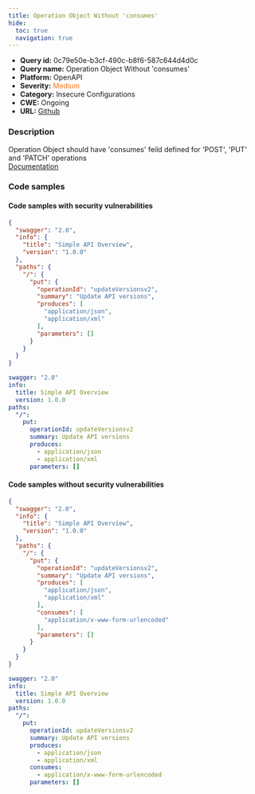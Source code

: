 ```yaml
---
title: Operation Object Without 'consumes'
hide:
  toc: true
  navigation: true
---
```


<style>
  .highlight .hll {
    background-color: #ff171742;
  }
  .md-content {
    max-width: 1100px;
    margin: 0 auto;
  }
</style>

-   **Query id:** 0c79e50e-b3cf-490c-b8f6-587c644d4d0c
-   **Query name:** Operation Object Without 'consumes'
-   **Platform:** OpenAPI
-   **Severity:** <span style="color:#ff7213">Medium</span>
-   **Category:** Insecure Configurations
-   **CWE:** Ongoing
-   **URL:** [Github](https://github.com/Checkmarx/kics/tree/master/assets/queries/openAPI/2.0/operation_object_without_consumes)

### Description
Operation Object should have 'consumes' feild defined for 'POST', 'PUT' and 'PATCH' operations<br>
[Documentation](https://swagger.io/specification/v2/#operation-object)

### Code samples
#### Code samples with security vulnerabilities
```json title="Positive test num. 1 - json file" hl_lines="9"
{
  "swagger": "2.0",
  "info": {
    "title": "Simple API Overview",
    "version": "1.0.0"
  },
  "paths": {
    "/": {
      "put": {
        "operationId": "updateVersionsv2",
        "summary": "Update API versions",
        "produces": [
          "application/json",
          "application/xml"
        ],
        "parameters": []
      }
    }
  }
}

```
```yaml title="Positive test num. 2 - yaml file" hl_lines="7"
swagger: "2.0"
info:
  title: Simple API Overview
  version: 1.0.0
paths:
  "/":
    put:
      operationId: updateVersionsv2
      summary: Update API versions
      produces:
        - application/json
        - application/xml
      parameters: []

```


#### Code samples without security vulnerabilities
```json title="Negative test num. 1 - json file"
{
  "swagger": "2.0",
  "info": {
    "title": "Simple API Overview",
    "version": "1.0.0"
  },
  "paths": {
    "/": {
      "put": {
        "operationId": "updateVersionsv2",
        "summary": "Update API versions",
        "produces": [
          "application/json",
          "application/xml"
        ],
        "consumes": [
          "application/x-www-form-urlencoded"
        ],
        "parameters": []
      }
    }
  }
}

```
```yaml title="Negative test num. 2 - yaml file"
swagger: "2.0"
info:
  title: Simple API Overview
  version: 1.0.0
paths:
  "/":
    put:
      operationId: updateVersionsv2
      summary: Update API versions
      produces:
        - application/json
        - application/xml
      consumes:
        - application/x-www-form-urlencoded
      parameters: []

```
